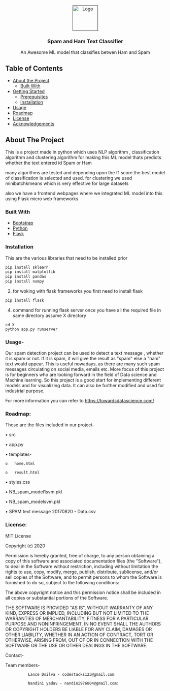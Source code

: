 
<!-- PROJECT LOGO -->
<br />
<p align="center">
  <a href="">
    <img src="https://s3.ap-southeast-1.amazonaws.com/cdn.deccanchronicle.com/sites/default/files/16FOTOLIA_9041304_XS_0.jpg" alt="Logo" width="80" height="80">
  </a>

  <h3 align="center">Spam and Ham Text Classifier</h3>

  <p align="center">
    An Awesome ML model that classifies betwen Ham and Spam
    <br />

  </p>
</p>



<!-- TABLE OF CONTENTS -->
## Table of Contents

* [About the Project](#about-the-project)
  * [Built With](#built-with)
* [Getting Started](#getting-started)
  * [Prerequisites](#prerequisites)
  * [Installation](#installation)
* [Usage](#usage)
* [Roadmap](#roadmap)
* [License](#license)
* [Acknowledgements](#acknowledgements)



<!-- ABOUT THE PROJECT -->
## About The Project

This is a project made in python which uses NLP algorithm , classification algorithm and clustering algorithm for making this ML model thats predicts whether the text entered id Spam or Ham

many algorithms are tested and depending upon the f1 score the best model of classification is selected and used. for clustering we used minibatchkmeans which is very effective for large datasets

also we have a frontend webpages where we integrated ML model into this using Flask micro web frameworks

### Built With

* [Bootstrap](https://getbootstrap.com)
* [Python](https://docs.python.org/3/m)
* [Flask](https://flask.palletsprojects.com/en/1.1.x/)


### Installation

This are the various libraries that need to be installed prior
```sh
pip install sklearn
pip install matplotlib
pip install pandas
pip install numpy
```
2. for woking with flask frameworks you  first need to install flask
```sh
pip install flask
```
4. command for running flask server once you have all the required file in same directory assume X directory 
```JS
cd X
python app.py runserver
```





### Usage-

Our spam detection project can be used to detect a text message , whether it is spam or not.
If it is spam, it will give the result as "spam" else a "ham" text would appear.
This is useful nowadays, as there are many such spam messages circulating on social media, emails etc.
More focus of this project is for beginners who are looking forward in the field of Data science and Machine learning.
So this project is a good start for implementing different models and for visualizing data. It can also be further modified and used for industrial purpose.


 
 For more information you can refer to https://towardsdatascience.com/
 
 
 
 ### Roadmap:

These are the files included in our project-

•	src

•	app.py

•	templates- 

	o	home.html 

	o	result.html


•	styles.css

•	NB_spam_model1svm.pkl

•	NB_spam_modelsvm.pkl

•	SPAM text message 20170820 - Data.csv


### License:

MIT License

Copyright (c) 2020

Permission is hereby granted, free of charge, to any person obtaining a copy
of this software and associated documentation files (the "Software"), to deal
in the Software without restriction, including without limitation the rights
to use, copy, modify, merge, publish, distribute, sublicense, and/or sell
copies of the Software, and to permit persons to whom the Software is
furnished to do so, subject to the following conditions:

The above copyright notice and this permission notice shall be included in all
copies or substantial portions of the Software.

THE SOFTWARE IS PROVIDED "AS IS", WITHOUT WARRANTY OF ANY KIND, EXPRESS OR
IMPLIED, INCLUDING BUT NOT LIMITED TO THE WARRANTIES OF MERCHANTABILITY,
FITNESS FOR A PARTICULAR PURPOSE AND NONINFRINGEMENT. IN NO EVENT SHALL THE
AUTHORS OR COPYRIGHT HOLDERS BE LIABLE FOR ANY CLAIM, DAMAGES OR OTHER
LIABILITY, WHETHER IN AN ACTION OF CONTRACT, TORT OR OTHERWISE, ARISING FROM,
OUT OF OR IN CONNECTION WITH THE SOFTWARE OR THE USE OR OTHER DEALINGS IN THE
SOFTWARE.

Contact-

Team members- 

			  
              Lance Dsilva - codestacks123@gmail.com
              
              Nandini yadav - nandini976804@gmail.com: 
			  
              
